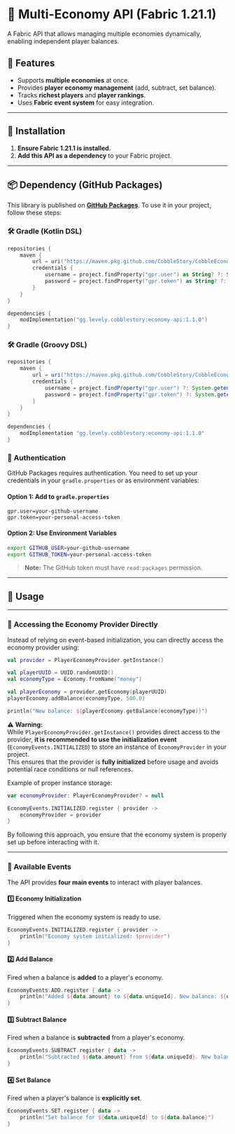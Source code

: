 # 🏦 Multi-Economy API (Fabric 1.21.1)

A Fabric API that allows managing multiple economies dynamically, enabling independent player balances.

## 📌 Features
- Supports **multiple economies** at once.
- Provides **player economy management** (add, subtract, set balance).
- Tracks **richest players** and **player rankings**.
- Uses **Fabric event system** for easy integration.

---

## 🚀 Installation

1. **Ensure Fabric 1.21.1 is installed.**
2. **Add this API as a dependency** to your Fabric project.

---

## 📦 Dependency (GitHub Packages)

This library is published on **[GitHub Packages](https://docs.github.com/en/packages/working-with-a-github-packages-registry/working-with-the-gradle-registry)**. To use it in your project, follow these steps:

### 🛠️ **Gradle (Kotlin DSL)**

```kotlin
repositories {
    maven {
        url = uri("https://maven.pkg.github.com/CobbleStory/CobbleEconomyAPI")
        credentials {
            username = project.findProperty("gpr.user") as String? ?: System.getenv("GITHUB_USER")
            password = project.findProperty("gpr.token") as String? ?: System.getenv("GITHUB_TOKEN")
        }
    }
}

dependencies {
    modImplementation("gg.levely.cobblestory:economy-api:1.1.0")
}
```

### 🛠️ **Gradle (Groovy DSL)**

```groovy
repositories {
    maven {
        url = uri("https://maven.pkg.github.com/CobbleStory/CobbleEconomyAPI")
        credentials {
            username = project.findProperty("gpr.user") ?: System.getenv("GITHUB_USER")
            password = project.findProperty("gpr.token") ?: System.getenv("GITHUB_TOKEN")
        }
    }
}

dependencies {
    modImplementation "gg.levely.cobblestory:economy-api:1.1.0"
}
```

### 🔑 **Authentication**
GitHub Packages requires authentication. You need to set up your credentials in your `gradle.properties` or as environment variables:

#### **Option 1: Add to `gradle.properties`**
```properties
gpr.user=your-github-username
gpr.token=your-personal-access-token
```

#### **Option 2: Use Environment Variables**
```sh
export GITHUB_USER=your-github-username
export GITHUB_TOKEN=your-personal-access-token
```

> **Note:** The GitHub token must have `read:packages` permission.

---

## 📜 Usage

---

### 🔄 **Accessing the Economy Provider Directly**
Instead of relying on event-based initialization, you can directly access the economy provider using:

```kotlin
val provider = PlayerEconomyProvider.getInstance()

val playerUUID = UUID.randomUUID()
val economyType = Economy.fromName("money")

val playerEconomy = provider.getEconomy(playerUUID)
playerEconomy.addBalance(economyType, 500.0)

println("New balance: ${playerEconomy.getBalance(economyType)}")
```

⚠️ **Warning:**  
While `PlayerEconomyProvider.getInstance()` provides direct access to the provider, **it is recommended to use the initialization event** (`EconomyEvents.INITIALIZED`) to store an instance of `EconomyProvider` in your project.  
This ensures that the provider is **fully initialized** before usage and avoids potential race conditions or null references.

Example of proper instance storage:

```kotlin
var economyProvider: PlayerEconomyProvider? = null

EconomyEvents.INITIALIZED.register { provider ->
    economyProvider = provider
}
```

By following this approach, you ensure that the economy system is properly set up before interacting with it.

---

### 📢 Available Events

The API provides **four main events** to interact with player balances.

#### 1️⃣ Economy Initialization
Triggered when the economy system is ready to use.

```kotlin
EconomyEvents.INITIALIZED.register { provider ->
    println("Economy system initialized: $provider")
}
```

#### 2️⃣ Add Balance
Fired when a balance is **added** to a player's economy.

```kotlin
EconomyEvents.ADD.register { data ->
    println("Added ${data.amount} to ${data.uniqueId}. New balance: ${data.balance}")
}
```

#### 3️⃣ Subtract Balance
Fired when a balance is **subtracted** from a player's economy.

```kotlin
EconomyEvents.SUBTRACT.register { data ->
    println("Subtracted ${data.amount} from ${data.uniqueId}. New balance: ${data.balance}")
}
```

#### 4️⃣ Set Balance
Fired when a player's balance is **explicitly set**.

```kotlin
EconomyEvents.SET.register { data ->
    println("Set balance for ${data.uniqueId} to ${data.balance}")
}
```
